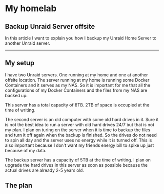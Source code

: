 
# My homelab

## Backup Unraid Server offsite
In this article I want to explain you how I backup my Unraid Home Server to another Unraid server.
***
## My setup
I have two Unraid servers. 
One running at my home and one at another offsite location. The server running at my home is running some Docker Containers and it serves as my NAS. 
So it is important for me that all the configurations of my Docker Containers and the files from my NAS are backed up.

This server has a total capacity of 8TB. 2TB of space is occupied at the time of writing.

The second server is an old computer with some old hard drives in it. 
Sure it is not the best idea to run a server with old hard drives 24/7 but that is not my plan. 
I plan on turing on the server when it is time to backup the files and turn it off again when the backup is finished. 
So the drives do not need to spin all day and the server uses no energy while it is turned off. 
This is also important because I don't want my friends energy bill to spike up just because of my data.

The backup server has a capacity of 5TB at the time of writing. 
I plan on upgrade the hard drives in this server as soon as possible because the actual drives are already 2-5 years old. 
## The plan
